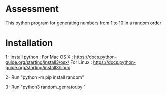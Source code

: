 # Assessment
This python program for generating numbers from 1 to 10 in a random order
# Installation
1- Install python :
  For Mac OS X : https://docs.python-guide.org/starting/install3/osx/
  For Linux : https://docs.python-guide.org/starting/install3/linux
  
2- Run "python -m pip install random"

3- Run "python3 random_genrator.py "

